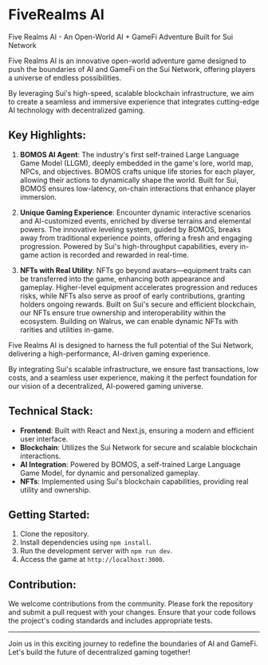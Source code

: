 # FiveRealms AI

Five Realms AI - An Open-World AI + GameFi Adventure Built for Sui Network

Five Realms AI is an innovative open-world adventure game designed to push the boundaries of AI and GameFi on the Sui Network, offering players a universe of endless possibilities.

By leveraging Sui's high-speed, scalable blockchain infrastructure, we aim to create a seamless and immersive experience that integrates cutting-edge AI technology with decentralized gaming.

## Key Highlights:

1. **BOMOS AI Agent**: The industry's first self-trained Large Language Game Model (LLGM), deeply embedded in the game's lore, world map, NPCs, and objectives. BOMOS crafts unique life stories for each player, allowing their actions to dynamically shape the world. Built for Sui, BOMOS ensures low-latency, on-chain interactions that enhance player immersion.

2. **Unique Gaming Experience**: Encounter dynamic interactive scenarios and AI-customized events, enriched by diverse terrains and elemental powers. The innovative leveling system, guided by BOMOS, breaks away from traditional experience points, offering a fresh and engaging progression. Powered by Sui's high-throughput capabilities, every in-game action is recorded and rewarded in real-time.

3. **NFTs with Real Utility**: NFTs go beyond avatars—equipment traits can be transferred into the game, enhancing both appearance and gameplay. Higher-level equipment accelerates progression and reduces risks, while NFTs also serve as proof of early contributions, granting holders ongoing rewards. Built on Sui's secure and efficient blockchain, our NFTs ensure true ownership and interoperability within the ecosystem. Building on Walrus, we can enable dynamic NFTs with rarities and utilities in-game.

Five Realms AI is designed to harness the full potential of the Sui Network, delivering a high-performance, AI-driven gaming experience.

By integrating Sui's scalable infrastructure, we ensure fast transactions, low costs, and a seamless user experience, making it the perfect foundation for our vision of a decentralized, AI-powered gaming universe.

## Technical Stack:

- **Frontend**: Built with React and Next.js, ensuring a modern and efficient user interface.
- **Blockchain**: Utilizes the Sui Network for secure and scalable blockchain interactions.
- **AI Integration**: Powered by BOMOS, a self-trained Large Language Game Model, for dynamic and personalized gameplay.
- **NFTs**: Implemented using Sui's blockchain capabilities, providing real utility and ownership.

## Getting Started:

1. Clone the repository.
2. Install dependencies using `npm install`.
3. Run the development server with `npm run dev`.
4. Access the game at `http://localhost:3000`.

## Contribution:

We welcome contributions from the community. Please fork the repository and submit a pull request with your changes. Ensure that your code follows the project's coding standards and includes appropriate tests.

---

Join us in this exciting journey to redefine the boundaries of AI and GameFi. Let's build the future of decentralized gaming together!